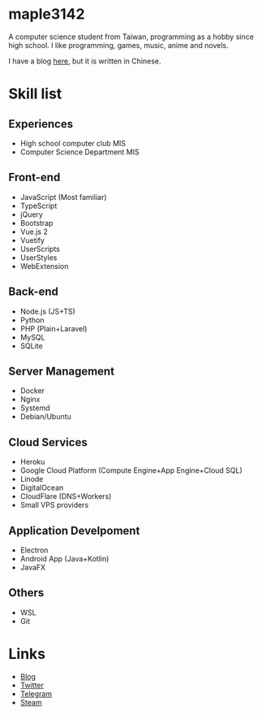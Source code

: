 # maple3142

A computer science student from Taiwan, programming as a hobby since high school. I like programming, games, music, anime and novels.

I have a blog [here](https://blog.maple3142.net/), but it is written in Chinese.

# Skill list

## Experiences

* High school computer club MIS
* Computer Science Department MIS

## Front-end

* JavaScript (Most familiar)
* TypeScript
* jQuery
* Bootstrap
* Vue.js 2
* Vuetify
* UserScripts
* UserStyles
* WebExtension

## Back-end

* Node.js (JS+TS)
* Python
* PHP (Plain+Laravel)
* MySQL
* SQLite

## Server Management

* Docker
* Nginx
* Systemd
* Debian/Ubuntu

## Cloud Services

* Heroku
* Google Cloud Platform (Compute Engine+App Engine+Cloud SQL)
* Linode
* DigitalOcean
* CloudFlare (DNS+Workers)
* Small VPS providers

## Application Develpoment

* Electron
* Android App (Java+Kotlin)
* JavaFX

## Others

* WSL
* Git

# Links

* [Blog](https://blog.maple3142.net/)
* [Twitter](https://twitter.com/maple3142)
* [Telegram](https://t.me/maple3142)
* [Steam](https://steamcommunity.com/id/maple3142)
